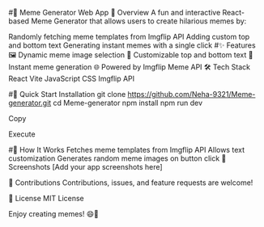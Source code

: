 #🚀 Meme Generator Web App
🎉 Overview
A fun and interactive React-based Meme Generator that allows users to create hilarious memes by:

Randomly fetching meme templates from Imgflip API
Adding custom top and bottom text
Generating instant memes with a single click
#✨ Features
🖼️ Dynamic meme image selection
📝 Customizable top and bottom text
🔄 Instant meme generation
🌐 Powered by Imgflip Meme API
🛠 Tech Stack
React
Vite
JavaScript
CSS
Imgflip API

#🚀 Quick Start
Installation
git clone https://github.com/Neha-9321/Meme-generator.git
cd Meme-generator
npm install
npm run dev

Copy

Execute

#🤖 How It Works
Fetches meme templates from Imgflip API
Allows text customization
Generates random meme images on button click
🌈 Screenshots
[Add your app screenshots here]

🤝 Contributions
Contributions, issues, and feature requests are welcome!

📄 License
MIT License

Enjoy creating memes! 😄🎈
